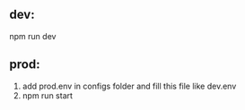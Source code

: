 ## dev: 

npm run dev

## prod:
1) add prod.env in configs folder and fill this file like dev.env
2) npm run start
